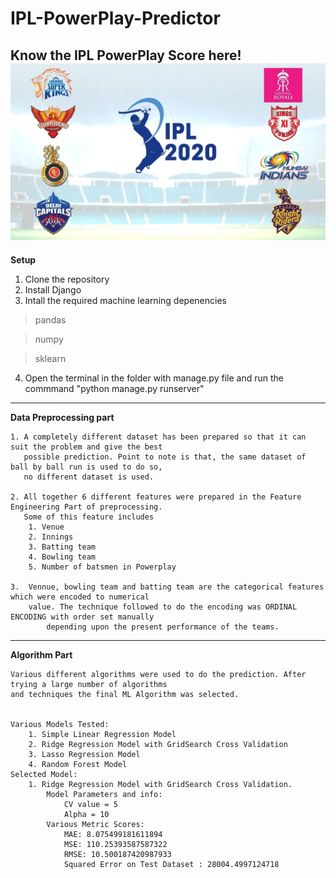 # IPL-PowerPlay-Predictor
Know the IPL PowerPlay Score here!
<img src="assets/p1.jpg">
-------------------------------------------------------------------------------------------------------
**Setup**
1. Clone the repository
2. Install Django
3. Intall the required machine learning depenencies
 > pandas
 
 > numpy
 
 > sklearn
4. Open the terminal in the folder with manage.py file and run the commmand "python manage.py runserver"

-------------------------------------------------------------------------------------------------------
**Data Preprocessing part**

	1. A completely different dataset has been prepared so that it can suit the problem and give the best 
	   possible prediction. Point to note is that, the same dataset of ball by ball run is used to do so, 
	   no different dataset is used.

	2. All together 6 different features were prepared in the Feature Engineering Part of preprocessing.
	   Some of this feature includes 
		1. Venue
		2. Innings
		3. Batting team
		4. Bowling team
		5. Number of batsmen in Powerplay

	3.  Vennue, bowling team and batting team are the categorical features which were encoded to numerical
	    value. The technique followed to do the encoding was ORDINAL ENCODING with order set manually 
            depending upon the present performance of the teams.
--------------------------------------------------------------------------------------------------------
**Algorithm Part**

	Various different algorithms were used to do the prediction. After trying a large number of algorithms
	and techniques the final ML Algorithm was selected.


	Various Models Tested:
		1. Simple Linear Regression Model
		2. Ridge Regression Model with GridSearch Cross Validation
		3. Lasso Regression Model
		4. Random Forest Model
	Selected Model:
		1. Ridge Regression Model with GridSearch Cross Validation.
			Model Parameters and info:
				CV value = 5
				Alpha = 10
			Various Metric Scores:
				MAE: 8.075499181611894
				MSE: 110.25393587587322
				RMSE: 10.500187420987933
				Squared Error on Test Dataset : 28004.4997124718
